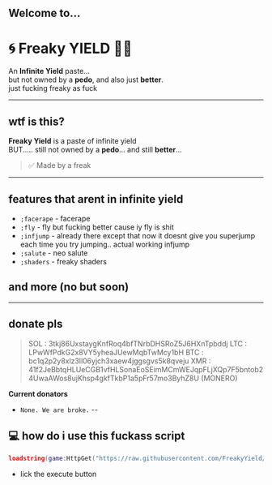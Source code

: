 ## Welcome to...
# 🌀 Freaky YIELD 🍑😈

An **Infinite Yield** paste...  
but not owned by a **pedo**, and also just **better**.  
just fucking freaky as fuck

---

## wtf is this?

**Freaky Yield** is a paste of infinite yield  
BUT..... still not owned by a **pedo**... and still **better**...

> ✅ Made by a freak

---

## features that arent in infinite yield

- `;facerape` - facerape  
- `;fly` - fly but fucking better cause iy fly is shit  
- `;infjump` - already there except that now it doesnt give you superjump each time you try jumping.. actual working infjump  
- `;salute` - neo salute
- `;shaders` - freaky shaders

## and more (no but soon)

---

## donate pls
> SOL : 3tkj86UxstaygKnfRoq4bfTNrbDHSRoZ5J6HXnTpbddj
> LTC : LPwWfPdkG2x8VY5yheaJUewMqbTwMcy1bH
> BTC : bc1q2p2y8xlz3ll06yjch3xaew4jggsgvs5k8qveju
> XMR : 41f2JeBbtqHLUeCGB1vfHLSonaEoSEimMCmWEJqpFLjXQp7F5bntob24UwaAWos8ujKhsp4gkfTkbP1a5pFr57mo3ByhZ8U (MONERO)

**Current donators**
- `None. We are broke.`
--

## 💻 how do i use this fuckass script

```lua
loadstring(game:HttpGet("https://raw.githubusercontent.com/FreakyYield/yieldfreaky/refs/heads/main/main/script.luau"))()
```

- lick the execute button